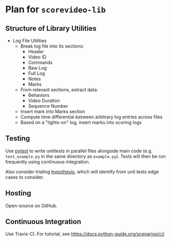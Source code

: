 # Plan for `scorevideo-lib`

## Structure of Library Utilities
* Log File Utilities
  * Break log file into its sections:
    * Header
    * Video ID
    * Commands
    * Raw Log
    * Full Log
    * Notes
    * Marks
  * From relevant sections, extract data:
    * Behaviors
    * Video Duration
    * Sequence Number
  * Insert mark into Marks section
  * Compute time differential between arbitrary log entries across files
  * Based on a "lights-on" log, insert marks into scoring logs

## Testing
Use [pytest](https://docs.python-guide.org/writing/tests/) to write unittests in parallel files alongside main code
(e.g. `test_example.py` in the same directory as `example.py`). Tests will then be run frequently using continuous 
integration.

Also consider trialing [hypothesis](https://hypothesis.readthedocs.io/en/latest/), which will identify from unit tests
edge cases to consider.

## Hosting
Open-source on GitHub.

## Continuous Integration
Use Travis-CI. For tutorial, see https://docs.python-guide.org/scenarios/ci/.